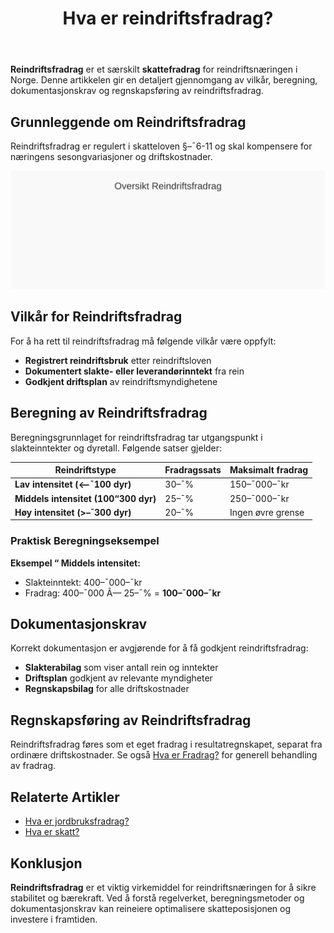 ﻿---
title: "Hva er reindriftsfradrag?"
seoTitle: "Reindriftsfradrag | Slik fungerer fradraget i praksis"
description: 'Reindriftsfradrag er et særskilt skattefradrag for reindriftsnæringen med regler for vilkår, satser, dokumentasjon og regnskapsmessig behandling i Norge.'
summary: "Reindriftsfradrag er et særskilt skattefradrag for reindriftsnæringen, med vilkår, satser og dokumentasjonskrav som påvirker beregning og regnskapsføring."
---

**Reindriftsfradrag** er et særskilt **skattefradrag** for reindriftsnæringen i Norge. Denne artikkelen gir en detaljert gjennomgang av vilkår, beregning, dokumentasjonskrav og regnskapsføring av reindriftsfradrag.

## Grunnleggende om Reindriftsfradrag

Reindriftsfradrag er regulert i skatteloven §–¯6-11 og skal kompensere for næringens sesongvariasjoner og driftskostnader.

![Reindriftsfradrag Oversikt](reindriftsfradrag-oversikt.svg)

## Vilkår for Reindriftsfradrag

For å ha rett til reindriftsfradrag må følgende vilkår være oppfylt:

* **Registrert reindriftsbruk** etter reindriftsloven
* **Dokumentert slakte- eller leverandørinntekt** fra rein
* **Godkjent driftsplan** av reindriftsmyndighetene

## Beregning av Reindriftsfradrag

Beregningsgrunnlaget for reindriftsfradrag tar utgangspunkt i slakteinntekter og dyretall. Følgende satser gjelder:

| Reindriftstype                       | Fradragssats | Maksimalt fradrag |
|--------------------------------------|--------------|-------------------|
| **Lav intensitet (<–¯100 dyr)**       | 30–¯%         | 150–¯000–¯kr        |
| **Middels intensitet (100“300 dyr)** | 25–¯%         | 250–¯000–¯kr        |
| **Høy intensitet (>–¯300 dyr)**       | 20–¯%         | Ingen øvre grense |

### Praktisk Beregningseksempel

**Eksempel “ Middels intensitet:**  
- Slakteinntekt: 400–¯000–¯kr  
- Fradrag: 400–¯000 Ã— 25–¯% = **100–¯000–¯kr**

## Dokumentasjonskrav

Korrekt dokumentasjon er avgjørende for å få godkjent reindriftsfradrag:

* **Slakterabilag** som viser antall rein og inntekter
* **Driftsplan** godkjent av relevante myndigheter
* **Regnskapsbilag** for alle driftskostnader

## Regnskapsføring av Reindriftsfradrag

Reindriftsfradrag føres som et eget fradrag i resultatregnskapet, separat fra ordinære driftskostnader. Se også [Hva er Fradrag?](/blogs/regnskap/hva-er-fradrag "Hva er Fradrag i Regnskap? Komplett Guide til Skattefradrag og Regnskapsføring") for generell behandling av fradrag.

## Relaterte Artikler

* [Hva er jordbruksfradrag?](/blogs/regnskap/hva-er-jordbruksfradrag "Hva er Jordbruksfradrag? Komplett Guide til Landbruksfradrag og Skattefordeler")
* [Hva er skatt?](/blogs/regnskap/hva-er-skatt "Hva er Skatt? Komplett Guide til Skatteregler i Norge")

## Konklusjon

**Reindriftsfradrag** er et viktig virkemiddel for reindriftsnæringen for å sikre stabilitet og bærekraft. Ved å forstå regelverket, beregningsmetoder og dokumentasjonskrav kan reineiere optimalisere skatteposisjonen og investere i framtiden.










